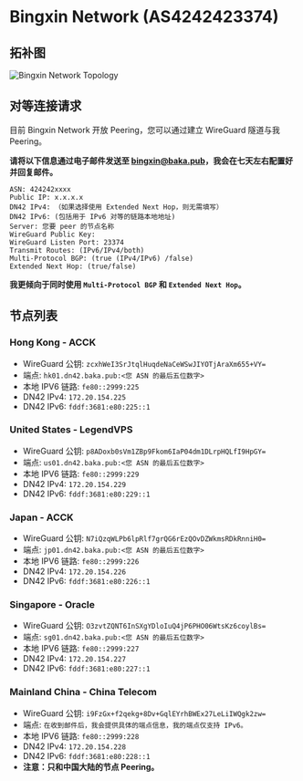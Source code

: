 # Bingxin Network (AS4242423374) 

## 拓补图

![Bingxin Network Topology](https://resource.dn42.baka.pub/Bingxin-Network.webp)

## 对等连接请求

目前 Bingxin Network 开放 Peering，您可以通过建立 WireGuard 隧道与我 Peering。

**请将以下信息通过电子邮件发送至 bingxin@baka.pub，我会在七天左右配置好并回复邮件。**

```text
ASN: 424242xxxx
Public IP: x.x.x.x
DN42 IPv4: （如果选择使用 Extended Next Hop，则无需填写）
DN42 IPv6: (包括用于 IPv6 对等的链路本地地址)
Server: 您要 peer 的节点名称
WireGuard Public Key:
WireGuard Listen Port: 23374
Transmit Routes: (IPv6/IPv4/both)
Multi-Protocol BGP: (true (IPv4/IPv6) /false)
Extended Next Hop: (true/false)
```

**我更倾向于同时使用 `Multi-Protocol BGP` 和 `Extended Next Hop`。**

## 节点列表

### Hong Kong - ACCK
 - WireGuard 公钥: `zcxhWeI3SrJtqlHuqdeNaCeWSwJIYOTjAraXm655+VY=`
 - 端点: `hk01.dn42.baka.pub:<您 ASN 的最后五位数字>`
 - 本地 IPV6 链路: `fe80::2999:225`
 - DN42 IPv4: `172.20.154.225`
 - DN42 IPv6: `fddf:3681:e80:225::1`

### United States - LegendVPS
 - WireGuard 公钥: `p8ADoxb0sVm1ZBp9Fkom6IaP04dm1DLrpHQLfI9HpGY=`
 - 端点: `us01.dn42.baka.pub:<您 ASN 的最后五位数字>`
 - 本地 IPV6 链路: `fe80::2999:229`
 - DN42 IPv4: `172.20.154.229`
 - DN42 IPv6: `fddf:3681:e80:229::1`

### Japan - ACCK
 - WireGuard 公钥: `N7iQzqWLPb6lpRlf7grQG6rEzQOvDZWkmsRDkRnniH0=`
 - 端点: `jp01.dn42.baka.pub:<您 ASN 的最后五位数字>`
 - 本地 IPV6 链路: `fe80::2999:226`
 - DN42 IPv4: `172.20.154.226`
 - DN42 IPv6: `fddf:3681:e80:226::1`

### Singapore - Oracle
 - WireGuard 公钥: `O3zvtZQNT6InSXgYDloIuQ4jP6PHO06WtsKz6coylBs=`
 - 端点: `sg01.dn42.baka.pub:<您 ASN 的最后五位数字>`
 - 本地 IPV6 链路: `fe80::2999:227`
 - DN42 IPv4: `172.20.154.227`
 - DN42 IPv6: `fddf:3681:e80:227::1`

### Mainland China - China Telecom
 - WireGuard 公钥: `i9FzGx+f2qekg+8Dv+GqlEYrhBWEx27LeLiIWQgk2zw=`
 - 端点: `在收到邮件后，我会提供具体的端点信息，我的端点仅支持 IPv6。`
 - 本地 IPV6 链路: `fe80::2999:228`
 - DN42 IPv4: `172.20.154.228`
 - DN42 IPv6: `fddf:3681:e80:228::1`
 - **注意：只和中国大陆的节点 Peering。**
